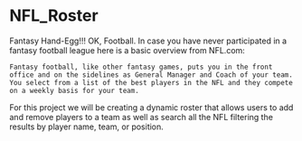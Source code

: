# NFL_Roster

Fantasy Hand-Egg!!! OK, Football. In case you have never participated in a fantasy football league here is a basic overview from NFL.com:

`Fantasy football, like other fantasy games, puts you in the front office and on the sidelines as General Manager and Coach of your team. You select from a list of the best players in the NFL and they compete on a weekly basis for your team.`

For this project we will be creating a dynamic roster that allows users to add and remove players to a team as well as search all the NFL filtering the results by player name, team, or position.
